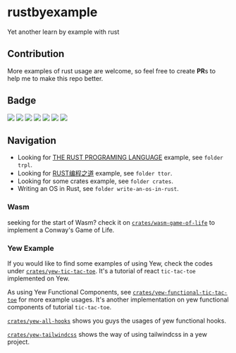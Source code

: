 # rustbyexample
Yet another learn by example with rust

## Contribution
More examples of rust usage are welcome, so feel free to create **PR**s to help me to make this repo better.

## Badge
![](https://github.com/yuchanns/rustbyexample/workflows/yew-tic-tac-toe/badge.svg?branch=main)
![](https://github.com/yuchanns/rustbyexample/workflows/game-of-life/badge.svg?branch=main)
![](https://github.com/yuchanns/rustbyexample/workflows/yew-functional/badge.svg?branch=main)
![](https://github.com/yuchanns/rustbyexample/workflows/yew-functional-tic-tac-toe/badge.svg?branch=main)
![](https://github.com/yuchanns/rustbyexample/workflows/yew-tailwindcss/badge.svg?branch=main)
![](https://github.com/yuchanns/rustbyexample/workflows/writing-an-os-in-rust/badge.svg?branch=main)
![](https://github.com/yuchanns/rustbyexample/workflows/algo/badge.svg?branch=main)

## Navigation
* Looking for [THE RUST PROGRAMING LANGUAGE](https://doc.rust-lang.org/book/) example, see `folder trpl`.
* Looking for [RUST编程之道](https://book.douban.com/subject/30418895/) example, see `folder ttor`.
* Looking for some crates example, see `folder crates`.
* Writing an OS in Rust, see `folder write-an-os-in-rust`.

### Wasm
seeking for the start of Wasm? check it on [`crates/wasm-game-of-life`](https://github.com/yuchanns/rustbyexample/tree/main/crates/wasm-game-of-life) to implement a Conway's Game of Life.

### Yew Example
If you would like to find some examples of using Yew, check the codes under [`crates/yew-tic-tac-toe`](https://github.com/yuchanns/rustbyexample/tree/main/crates/yew-tic-tac-toe). It's a tutorial of react `tic-tac-toe` implemented on Yew.

As using Yew Functional Components, see [`crates/yew-functional-tic-tac-toe`](https://github.com/yuchanns/rustbyexample/tree/main/crates/yew-functional-tic-tac-toe) for more example usages. It's another implementation on yew functional components of tutorial `tic-tac-toe`.

[`crates/yew-all-hooks`](https://github.com/yuchanns/rustbyexample/tree/main/crates/yew-all-hooks) shows you guys the usages of yew functional hooks.

[`crates/yew-tailwindcss`](https://github.com/yuchanns/rustbyexample/tree/main/crates/yew-tailwindcss) shows the way of using tailwindcss in a yew project.
